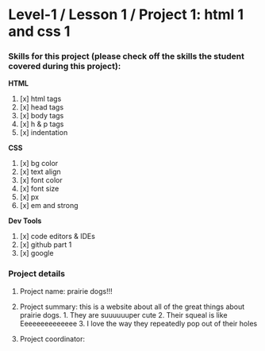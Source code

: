 # Level-1 / Lesson 1 / Project 1: html 1 and css 1

### Skills for this project (please check off the skills the student covered during this project):

**HTML**
 1. [x]  html tags
 2. [x] head tags
 3. [x] body tags
 4. [x] h & p tags
 5. [x] indentation

**CSS**
  1. [x] bg color
  2. [x] text align
  3. [x] font color
  4. [x] font size
  5. [x] px
  6. [x] em and strong

**Dev Tools**
  1. [x] code editors & IDEs
  2. [x] github part 1
  3. [x] google

### Project details
  1. Project name: prairie dogs!!!
  2. Project summary:
  this is a website about all of the great things about prairie dogs.
    1. They are suuuuuuper cute
    2. Their squeal is like Eeeeeeeeeeeeee
    3. I love the way they repeatedly pop out of their holes
 
  3. Project coordinator: 
